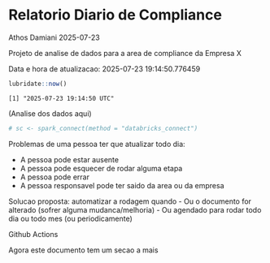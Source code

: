 # Relatorio Diario de Compliance
Athos Damiani
2025-07-23

Projeto de analise de dados para a area de compliance da Empresa X

Data e hora de atualizacao: 2025-07-23 19:14:50.776459

``` r
lubridate::now()
```

    [1] "2025-07-23 19:14:50 UTC"

(Analise dos dados aqui)

``` r
# sc <- spark_connect(method = "databricks_connect")
```

Problemas de uma pessoa ter que atualizar todo dia:

-   A pessoa pode estar ausente
-   A pessoa pode esquecer de rodar alguma etapa
-   A pessoa pode errar
-   A pessoa responsavel pode ter saido da area ou da empresa

Solucao proposta: automatizar a rodagem quando - Ou o documento for
alterado (sofrer alguma mudanca/melhoria) - Ou agendado para rodar todo
dia ou todo mes (ou periodicamente)

Github Actions

Agora este documento tem um secao a mais
